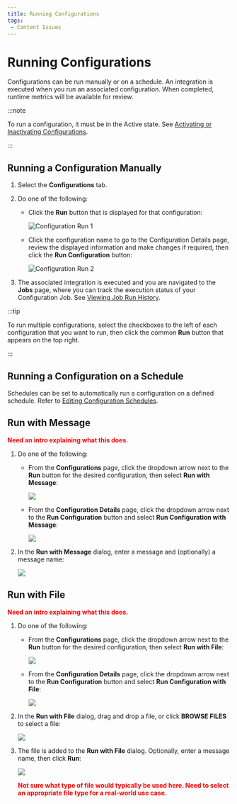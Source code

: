 ```yaml
---
title: Running Configurations
tags:
 - Content Issues
---
```

# Running Configurations

Configurations can be run manually or on a schedule. An integration is executed when you run an associated configuration. When completed, runtime metrics will be available for review. 

:::note

To run a configuration, it must be in the Active state. See [Activating or Inactivating Configurations](./activating-or-inactivating-configurations).

:::

## Running a Configuration Manually

1. Select the **Configurations** tab.
2. Do one of the following:
   - Click the **Run** button that is displayed for that configuration:

       ![Configuration Run 1](/img/Configuration-Run1.png)

   - Click the configuration name to go to the Configuration Details page, review the displayed information and make changes if required, then click the **Run Configuration** button:

       ![Configuration Run 2](/img/Configuration-Run2.png)

3. The associated integration is executed and you are navigated to the **Jobs** page, where you can track the execution status of your Configuration Job. See [Viewing Job Run History](../jobs/viewing-job-run-history).



:::tip

To run multiple configurations, select the checkboxes to the left of each configuration that you want to run, then click the common **Run** button that appears on the top right.

:::

## Running a Configuration on a Schedule

Schedules can be set to automatically run a configuration on a defined schedule. Refer to [Editing Configuration Schedules](./editing-configuration-schedules).


## Run with Message

**<font color="red">Need an intro explaining what this does.</font>**

1. Do one of the following:
   * From the **Configurations** page, click the dropdown arrow next to the **Run** button for the desired configuration, then select **Run with Message**:

       ![](/img/Run-With-Message1.png)

   * From the **Configuration Details** page, click the dropdown arrow next to the **Run Configuration** button and select **Run Configuration with Message**:

       ![](/img/Run-With-Message2.png)

2. In the **Run with Message** dialog, enter a message and (optionally) a message name:

   ![](/img/Run-With-Message-Dialog.png)


## Run with File

**<font color="red">Need an intro explaining what this does.</font>**

1. Do one of the following:
   * From the **Configurations** page, click the dropdown arrow next to the **Run** button for the desired configuration, then select **Run with File**:

       ![](/img/Run-With-File1.png)

   * From the **Configuration Details** page, click the dropdown arrow next to the **Run Configuration** button and select **Run Configuration with File**:

       ![](/img/Run-With-File2.png)

2. In the **Run with File** dialog, drag and drop a file, or click **BROWSE FILES** to select a file:

   ![](/img/Run-With-File-Dialog.png)
3. The file is added to the **Run with File** dialog. Optionally, enter a message name, then click **Run**:

   ![](/img/Run-With-File-Dialog2.png)

    **<font color="red">Not sure what type of file would typically be used here. Need to select an appropriate file type for a real-world use case.</font>**
